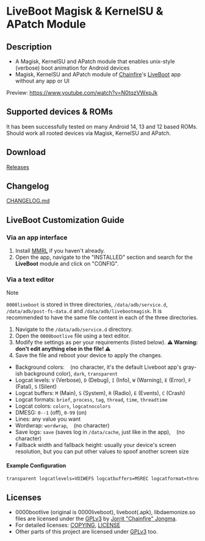 # LiveBoot Magisk & KernelSU & APatch Module

## Description

- A Magisk, KernelSU and APatch module that enables unix-style (verbose) boot animation for Android devices
- Magisk, KernelSU and APatch module of [Chainfire](https://github.com/Chainfire)'s [LiveBoot](https://github.com/Chainfire/liveboot) app without any app or UI

Preview: https://www.youtube.com/watch?v=N0tqzVWxpJk

## Supported devices & ROMs

It has been successfully tested on many Android 14, 13 and 12 based ROMs. Should work all rooted devices via Magisk, KernelSU and APatch.

## Download

[Releases](https://github.com/symbuzzer/livebootmodule/releases)

## Changelog

[CHANGELOG.md](https://github.com/symbuzzer/livebootmodule/blob/main/CHANGELOG.md)

## LiveBoot Customization Guide

### Via an app interface

1. Install [MMRL](https://github.com/DerGoogler/MMRL/releases) if you haven't already.
2. Open the app, navigate to the "INSTALLED" section and search for the **LiveBoot** module and click on "CONFIG".

### Via a text editor

> [!NOTE]
> `0000liveboot` is stored in three directories, `/data/adb/service.d`, `/data/adb/post-fs-data.d` and `/data/adb/livebootmagisk`. It is recommended to have the same file content in each of the three directories.

1. Navigate to the `/data/adb/service.d` directory.
2. Open the `0000bootlive` file using a text editor.
3. Modify the settings as per your requirements (listed below). **⚠️ Warning: don't edit anything else in the file! ⚠️**
4. Save the file and reboot your device to apply the changes.
- Background colors: ` ` (no character, it's the default Liveboot app's gray-ish background color), `dark`, `transparent`
- Logcat levels: `V` (Verbose), `D` (Debug), `I` (Info), `W` (Warning), `E` (Error), `F` (Fatal), `S` (Silent)
- Logcat buffers: `M` (Main), `S` (System), `R` (Radio), `E` (Events), `C` (Crash)
- Logcat formats: `brief`, `process`, `tag`, `thread`, `time`, `threadtime`
- Logcat colors: `colors`, `logcatnocolors`
- DMESG: `0--1` (off), `0-99` (on)
- Lines: any value you want
- Wordwrap: `wordwrap`, ` ` (no character)
- Save logs: `save` (saves log in `/data/cache`, just like in the app), ` ` (no character)
- Fallback width and fallback height: usually your device's screen resolution, but you can put other values to spoof another screen size

#### Example Configuration

```bash
transparent logcatlevels=VDIWEFS logcatbuffers=MSREC logcatformat=threadtime colors dmesg=0-99 lines=80 wordwrap save fallbackwidth=1080 fallbackheight=2340
```

## Licenses

- 0000bootlive (original is 0000liveboot), liveboot(.apk), libdaemonize.so files are licensed under the [GPLv3](https://github.com/Chainfire/liveboot/blob/master/LICENSE) by [Jorrit "Chainfire" Jongma](https://github.com/Chainfire).
- For detailed licenses: [COPYING](https://github.com/Chainfire/liveboot/blob/master/COPYING), [LICENSE](https://github.com/Chainfire/liveboot/blob/master/LICENSE)
- Other parts of this project are licensed under [GPLv3](https://github.com/symbuzzer/livebootmagisk/blob/main/LICENSE) too.
